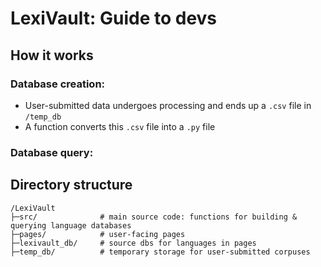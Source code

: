 # LexiVault: Guide to devs

## How it works
### Database creation:
- User-submitted data undergoes processing and ends up a ```.csv``` file in ```/temp_db```
- A function converts this ```.csv``` file into a ```.py``` file

### Database query:

## Directory structure
```
/LexiVault
├─src/              # main source code: functions for building & querying language databases
├─pages/            # user-facing pages
├─lexivault_db/     # source dbs for languages in pages
├─temp_db/          # temporary storage for user-submitted corpuses
```